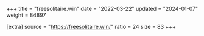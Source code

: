 +++
title = "freesolitaire.win"
date = "2022-03-22"
updated = "2024-01-07"
weight = 84897

[extra]
source = "https://freesolitaire.win/"
ratio = 24
size = 83
+++
